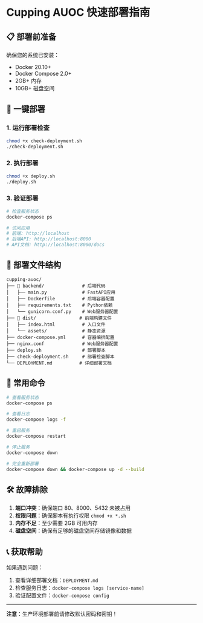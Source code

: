 # Cupping AUOC 快速部署指南

## 📋 部署前准备

确保您的系统已安装：
- Docker 20.10+
- Docker Compose 2.0+
- 2GB+ 内存
- 10GB+ 磁盘空间

## 🚀 一键部署

### 1. 运行部署检查
```bash
chmod +x check-deployment.sh
./check-deployment.sh
```

### 2. 执行部署
```bash
chmod +x deploy.sh
./deploy.sh
```

### 3. 验证部署
```bash
# 检查服务状态
docker-compose ps

# 访问应用
# 前端: http://localhost
# 后端API: http://localhost:8000
# API文档: http://localhost:8000/docs
```

## 📁 部署文件结构

```
cupping-auoc/
├── 📂 backend/              # 后端代码
│   ├── main.py             # FastAPI应用
│   ├── Dockerfile          # 后端容器配置
│   ├── requirements.txt    # Python依赖
│   └── gunicorn.conf.py    # Web服务器配置
├── 📂 dist/                # 前端构建文件
│   ├── index.html          # 入口文件
│   └── assets/             # 静态资源
├── docker-compose.yml      # 容器编排配置
├── nginx.conf              # Web服务器配置
├── deploy.sh               # 部署脚本
├── check-deployment.sh     # 部署检查脚本
└── DEPLOYMENT.md          # 详细部署文档
```

## 🔧 常用命令

```bash
# 查看服务状态
docker-compose ps

# 查看日志
docker-compose logs -f

# 重启服务
docker-compose restart

# 停止服务
docker-compose down

# 完全重新部署
docker-compose down && docker-compose up -d --build
```

## 🛠️ 故障排除

1. **端口冲突**：确保端口 80、8000、5432 未被占用
2. **权限问题**：确保脚本有执行权限 `chmod +x *.sh`
3. **内存不足**：至少需要 2GB 可用内存
4. **磁盘空间**：确保有足够的磁盘空间存储镜像和数据

## 📞 获取帮助

如果遇到问题：
1. 查看详细部署文档：`DEPLOYMENT.md`
2. 检查服务日志：`docker-compose logs [service-name]`
3. 验证配置文件：`docker-compose config`

---
**注意**：生产环境部署前请修改默认密码和密钥！ 